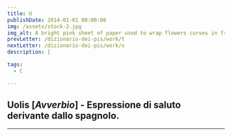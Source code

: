 ```yaml
---
title: U
publishDate: 2014-01-01 00:00:00
img: /assets/stock-2.jpg
img_alt: A bright pink sheet of paper used to wrap flowers curves in front of rich blue background
prevLetter: /dizionario-dei-pis/work/t
nextLetter: /dizionario-dei-pis/work/v
description: |

tags:
  - C

---
```


**Uolis**
[*Avverbio*] - Espressione di saluto derivante dallo spagnolo.
---
---